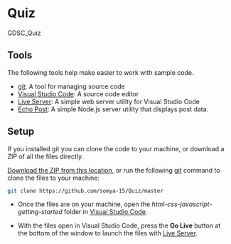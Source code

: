 # Quiz
GDSC_Quiz

## Tools

The following tools help make easier to work with sample code.

- [git](https://git-scm.com/downloads): A tool for managing source code
- [Visual Studio Code](https://code.visualstudio.com/): A source code editor
- [Live Server](https://marketplace.visualstudio.com/items?itemName=ritwickdey.LiveServer): A simple web server utility for Visual Studio Code
- [Echo Post](https://github.com/craigshoemaker/echo-post): A simple Node.js server utility that displays post data.

## Setup

If you installed git you can clone the code to your machine, or download a ZIP of all the files directly.

[Download the ZIP from this location](https://github.com/somya-15/Quiz/archive/master.zip), or run the following [git](https://git-scm.com/downloads) command to clone the files to your machine:

```bash
git clone https://github.com/somya-15/Quiz/master
```

- Once the files are on your machine, open the _html-css-javascript-getting-started_ folder in [Visual Studio Code](https://code.visualstudio.com/).

- With the files open in Visual Studio Code, press the **Go Live** button at the bottom of the window to launch the files with [Live Server](https://marketplace.visualstudio.com/items?itemName=ritwickdey.LiveServer).
